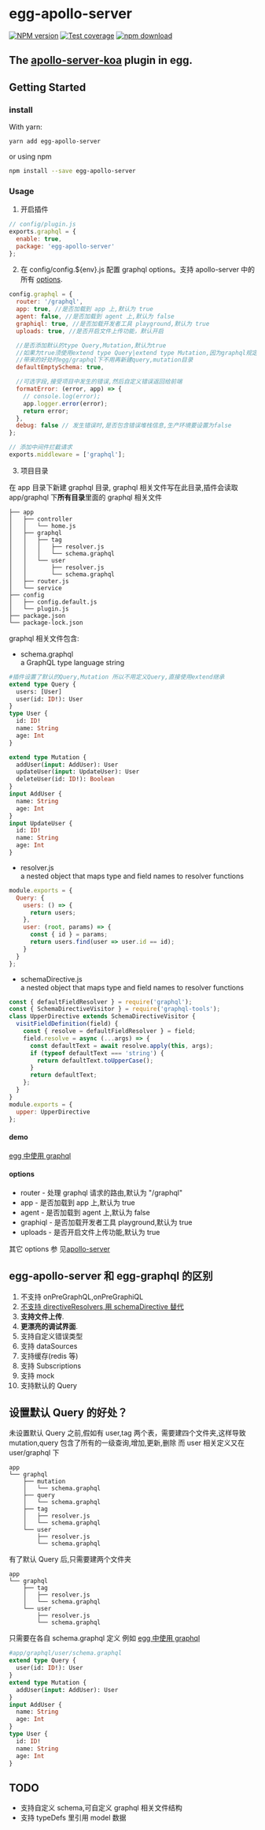 # egg-apollo-server

[![NPM version][npm-image]][npm-url]
[![Test coverage][codecov-image]][codecov-url]
[![npm download][download-image]][download-url]

[npm-image]: https://img.shields.io/npm/v/egg-apollo-server.svg?style=flat-square
[npm-url]: https://npmjs.org/package/egg-apollo-server
[codecov-image]: https://codecov.io/gh/supperchong/egg-apollo-server/branch/master/graphs/badge.svg
[codecov-url]: https://codecov.io/gh/supperchong/egg-apollo-server
[download-image]: https://img.shields.io/npm/dm/egg-apollo-server.svg?style=flat-square
[download-url]: https://npmjs.org/package/egg-apollo-server

## The [apollo-server-koa](https://github.com/apollographql/apollo-server/tree/master/packages/apollo-server-koa) plugin in egg.

## Getting Started

### install

With yarn:

```sh
yarn add egg-apollo-server
```

or using npm

```sh
npm install --save egg-apollo-server
```

### Usage

1. 开启插件

```js
// config/plugin.js
exports.graphql = {
  enable: true,
  package: 'egg-apollo-server'
};
```

2. 在 config/config.\${env}.js 配置 graphql options。支持 apollo-server 中的所有
   [options](https://www.apollographql.com/docs/apollo-server/api/apollo-server).

```js
config.graphql = {
  router: '/graphql',
  app: true, //是否加载到 app 上,默认为 true
  agent: false, //是否加载到 agent 上,默认为 false
  graphiql: true, //是否加载开发者工具 playground,默认为 true
  uploads: true, //是否开启文件上传功能，默认开启

  //是否添加默认的type Query,Mutation,默认为true
  //如果为true须使用extend type Query|extend type Mutation,因为graphql规定同一个type只能定义一个
  //带来的好处时egg/graphql下不用再新建query,mutation目录
  defaultEmptySchema: true,

  //可选字段,接受项目中发生的错误,然后自定义错误返回给前端
  formatError: (error, app) => {
    // console.log(error);
    app.logger.error(error);
    return error;
  },
  debug: false // 发生错误时,是否包含错误堆栈信息,生产环境要设置为false
};

// 添加中间件拦截请求
exports.middleware = ['graphql'];
```

3. 项目目录

在 app 目录下新建 graphql 目录, graphql 相关文件写在此目录,插件会读取
app/graphql 下**所有目录**里面的 graphql 相关文件

```
├── app
│   ├── controller
│   │   └── home.js
│   ├── graphql
│   │   ├── tag
│   │   │   ├── resolver.js
│   │   │   └── schema.graphql
│   │   └── user
│   │       ├── resolver.js
│   │       └── schema.graphql
│   ├── router.js
│   └── service
├── config
│   ├── config.default.js
│   └── plugin.js
├── package.json
└── package-lock.json
```

graphql 相关文件包含:

- schema.graphql  
  a GraphQL type language string

```graphql
#插件设置了默认的Query,Mutation 所以不用定义Query,直接使用extend继承
extend type Query {
  users: [User]
  user(id: ID!): User
}
type User {
  id: ID!
  name: String
  age: Int
}

extend type Mutation {
  addUser(input: AddUser): User
  updateUser(input: UpdateUser): User
  deleteUser(id: ID!): Boolean
}
input AddUser {
  name: String
  age: Int
}
input UpdateUser {
  id: ID!
  name: String
  age: Int
}
```

- resolver.js  
  a nested object that maps type and field names to resolver functions

```js
module.exports = {
  Query: {
    users: () => {
      return users;
    },
    user: (root, params) => {
      const { id } = params;
      return users.find(user => user.id == id);
    }
  }
};
```

- schemaDirective.js  
  a nested object that maps type and field names to resolver functions

```js
const { defaultFieldResolver } = require('graphql');
const { SchemaDirectiveVisitor } = require('graphql-tools');
class UpperDirective extends SchemaDirectiveVisitor {
  visitFieldDefinition(field) {
    const { resolve = defaultFieldResolver } = field;
    field.resolve = async (...args) => {
      const defaultText = await resolve.apply(this, args);
      if (typeof defaultText === 'string') {
        return defaultText.toUpperCase();
      }
      return defaultText;
    };
  }
}
module.exports = {
  upper: UpperDirective
};
```

#### demo

[egg 中使用 graphql](https://github.com/supperchong/egg-apollo-server/tree/master/examples/simple)

#### **options**

- router <String> - 处理 graphql 请求的路由,默认为 "/graphql"
- app <Boolean> - 是否加载到 app 上,默认为 true
- agent <Boolean> - 是否加载到 agent 上,默认为 false
- graphiql <Boolean> - 是否加载开发者工具 playground,默认为 true
- uploads <Boolean> - 是否开启文件上传功能,默认为 true

其它 options 参
见[apollo-server](https://www.apollographql.com/docs/apollo-server/api/apollo-server)

## egg-apollo-server 和 egg-graphql 的区别

<!-- 1. 除了 onPreGraphQL,onPreGraphiQL, 外完全兼容 egg-graphql 配置选项 -->

1. 不支持 onPreGraphQL,onPreGraphiQL
2. [不支持 directiveResolvers,用 schemaDirective 替代](https://www.apollographql.com/docs/graphql-tools/schema-directives#what-about-directiveresolvers)
3. **支持文件上传**.
4. **更漂亮的调试界面**.
5. 支持自定义错误类型
6. 支持 dataSources
7. 支持缓存(redis 等)
8. 支持 Subscriptions
9. 支持 mock
10. 支持默认的 Query

## 设置默认 Query 的好处？

未设置默认 Query 之前,假如有 user,tag 两个表，需要建四个文件夹,这样导致 mutation,query 包含了所有的一级查询,增加,更新,删除
而 user 相关定义又在 user/graphql 下

```
app
└── graphql
    ├── mutation
    │   └── schema.graphql
    ├── query
    │   └── schema.graphql
    ├── tag
    │   ├── resolver.js
    │   └── schema.graphql
    └── user
        ├── resolver.js
        └── schema.graphql
```

有了默认 Query 后,只需要建两个文件夹

```
app
└── graphql
    ├── tag
    │   ├── resolver.js
    │   └── schema.graphql
    └── user
        ├── resolver.js
        └── schema.graphql
```

只需要在各自 schema.graphql 定义
例如
[egg 中使用 graphql](/examples/graphql)

```graphql
#app/graphql/user/schema.graphql
extend type Query {
  user(id: ID!): User
}
extend type Mutation {
  addUser(input: AddUser): User
}
input AddUser {
  name: String
  age: Int
}
type User {
  id: ID!
  name: String
  age: Int
}
```

## TODO

- 支持自定义 schema,可自定义 graphql 相关文件结构
- 支持 typeDefs 里引用 model 数据
